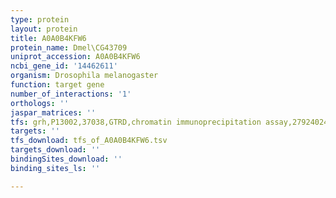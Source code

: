 ```yaml
---
type: protein
layout: protein
title: A0A0B4KFW6
protein_name: Dmel\CG43709
uniprot_accession: A0A0B4KFW6
ncbi_gene_id: '14462611'
organism: Drosophila melanogaster
function: target gene
number_of_interactions: '1'
orthologs: ''
jaspar_matrices: ''
tfs: grh,P13002,37038,GTRD,chromatin immunoprecipitation assay,27924024%5Buid%5D,No
targets: ''
tfs_download: tfs_of_A0A0B4KFW6.tsv
targets_download: ''
bindingSites_download: ''
binding_sites_ls: ''

---
```

